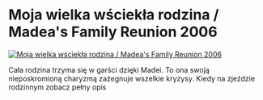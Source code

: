 Moja wielka wściekła rodzina / Madea's Family Reunion 2006 
=============
[![Moja wielka wściekła rodzina / Madea's Family Reunion 2006 ](http://vidos.pl/images/player.gif)](http://vidos.pl/moja-wielka-wsciekla-rodzina-madea-s-family-reunion-2006)

 Cała rodzina trzyma się w garści dzięki Madei. To ona swoją nieposkromioną charyzmą zażegnuje wszelkie kryzysy. Kiedy na zjeździe rodzinnym zobacz pełny opis
